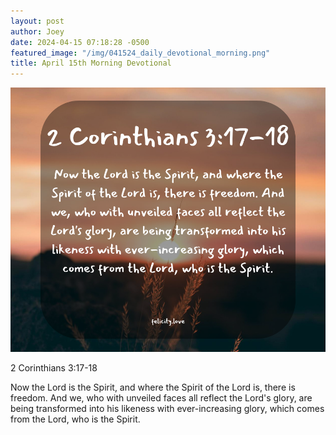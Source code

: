 ```yaml
---
layout: post
author: Joey
date: 2024-04-15 07:18:28 -0500
featured_image: "/img/041524_daily_devotional_morning.png"
title: April 15th Morning Devotional
---
```


[![April 15th 2024 Morning Devotional](/img/041524_daily_devotional_morning.png)](/img/041524_daily_devotional_morning.png)

2 Corinthians 3:17-18

Now the Lord is the Spirit, and where the Spirit of the Lord is, there is freedom. And we, who with unveiled faces all reflect the Lord's glory, are being transformed into his likeness with ever-increasing glory, which comes from the Lord, who is the Spirit.